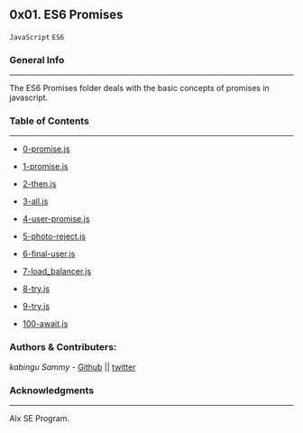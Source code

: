 ## 0x01. ES6 Promises
`JavaScript` `ES6`


### General Info
***
The ES6 Promises folder deals with the basic concepts of promises in javascript.

### Table of Contents
***

* [0-promise.js](./0-promise.js)

* [1-promise.js](./1-promise.js)

* [2-then.js](./2-then.js)

* [3-all.js](./3-all.js)

* [4-user-promise.js](./4-user-promise.js)

* [5-photo-reject.js](./5-photo-reject.js)

* [6-final-user.js](./6-final-user.js)

* [7-load_balancer.js](./7-load_balancer.js)

* [8-try.js](./8-try.js)

* [9-try.js](./9-try.js)

* [100-await.js](./100-await.js)


### Authors & Contributers:
*kabingu Sammy* - [Github](https://github.com/kabingusam) || [twitter](https://twitter.com/Kabingusammy)

### Acknowledgments 
***
Alx SE Program.

